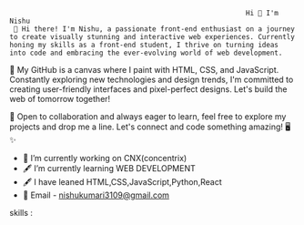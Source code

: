                                                               Hi 👋 I'm Nishu 
     👋 Hi there! I'm Nishu, a passionate front-end enthusiast on a journey to create visually stunning and interactive web experiences. Currently honing my skills as a front-end student, I thrive on turning ideas into code and embracing the ever-evolving world of web development.

🚀 My GitHub is a canvas where I paint with HTML, CSS, and JavaScript. Constantly exploring new technologies and design trends, I'm committed to creating user-friendly interfaces and pixel-perfect designs. Let's build the web of tomorrow together!

🌱 Open to collaboration and always eager to learn, feel free to explore my projects and drop me a line. Let's connect and code something amazing! 🖥️✨
                                                             

- 🔭 I’m currently working on CNX(concentrix)
- 🖋️ I’m currently learning WEB DEVELOPMENT
- 🖋️ I have leaned HTML,CSS,JavaScript,Python,React
- 📧 Email - nishukumari3109@gmail.com



skills :
<img src="https://encrypted-tbn0.gstatic.com/images?q=tbn:ANd9GcTeiNQKONPDq31j787sa1kcpANx3syFOoy9Y4syidlwbg&s"
                    alt="">
<img src="https://encrypted-tbn0.gstatic.com/images?q=tbn:ANd9GcRzUEW6EKGCWSd1sRs7f3V4je34W5iromOSdw&usqp=CAU"
                    alt="">
 <img src="https://encrypted-tbn0.gstatic.com/images?q=tbn:ANd9GcTEFuBnLlbw6x4dzFEiGMGBaUkFGIndMJ90YQ&usqp=CAU"
                    alt="">
 <img src="https://encrypted-tbn0.gstatic.com/images?q=tbn:ANd9GcRKTEazcmTBm_tD8Bzzo6XnZswjDQMAR5aCoA&usqp=CAU"
                    alt="">                   

